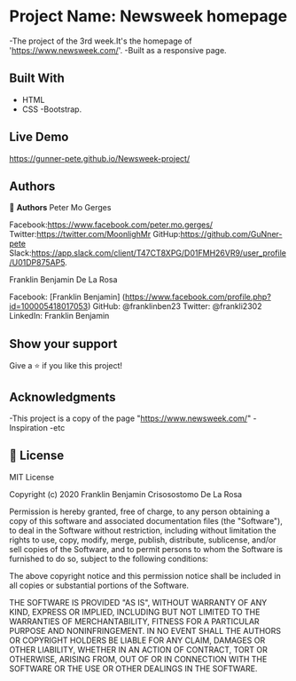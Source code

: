 
# Project Name: Newsweek homepage

-The project of the 3rd week.It's the homepage of 'https://www.newsweek.com/'.
-Built as a responsive page.

## Built With

- HTML
- CSS
-Bootstrap.

## Live Demo
https://gunner-pete.github.io/Newsweek-project/

## Authors

👤 **Authors**
Peter Mo Gerges

Facebook:https://www.facebook.com/peter.mo.gerges/
Twitter:https://twitter.com/MoonlighMr
GitHup:https://github.com/GuNner-pete
Slack:https://app.slack.com/client/T47CT8XPG/D01FMH26VR9/user_profile/U01DP875AP5.

Franklin Benjamin De La Rosa

Facebook: [Franklin Benjamin] (https://www.facebook.com/profile.php?id=100005418017053)
GitHub: @franklinben23
Twitter: @frankli2302
LinkedIn: Franklin Benjamin

## Show your support

Give a ⭐️ if you like this project!

## Acknowledgments

-This project is a copy of the page "https://www.newsweek.com/"
-Inspiration
-etc

## 📝 License

MIT License

Copyright (c) 2020 Franklin Benjamin Crisosostomo De La Rosa

Permission is hereby granted, free of charge, to any person obtaining a copy
of this software and associated documentation files (the "Software"), to deal
in the Software without restriction, including without limitation the rights
to use, copy, modify, merge, publish, distribute, sublicense, and/or sell
copies of the Software, and to permit persons to whom the Software is
furnished to do so, subject to the following conditions:

The above copyright notice and this permission notice shall be included in all
copies or substantial portions of the Software.

THE SOFTWARE IS PROVIDED "AS IS", WITHOUT WARRANTY OF ANY KIND, EXPRESS OR
IMPLIED, INCLUDING BUT NOT LIMITED TO THE WARRANTIES OF MERCHANTABILITY,
FITNESS FOR A PARTICULAR PURPOSE AND NONINFRINGEMENT. IN NO EVENT SHALL THE
AUTHORS OR COPYRIGHT HOLDERS BE LIABLE FOR ANY CLAIM, DAMAGES OR OTHER
LIABILITY, WHETHER IN AN ACTION OF CONTRACT, TORT OR OTHERWISE, ARISING FROM,
OUT OF OR IN CONNECTION WITH THE SOFTWARE OR THE USE OR OTHER DEALINGS IN THE
SOFTWARE.
